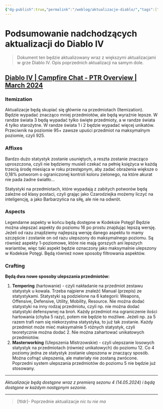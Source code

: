 ```yaml
---
{"dg-publish":true,"permalink":"/weblog/aktualizacje-diablo/","tags":["DiabloIV","Games","Gry"]}
---
```



# Podsumowanie nadchodzących aktualizacji do Diablo IV

> Dokument ten będzie aktualizowany wraz z większymi aktualizacjami w grze Diablo IV. Opis poprzednich aktualizacji na samym dole.

## [Diablo IV | Campfire Chat - PTR Overview | March 2024](https://www.youtube.com/watch?v=IP-JRUMq2N8)

### Itemization

Aktualizacje będą skupiać się głównie na przedmiotach (Itemization). Będzie wypadać znacząco mniej przedmiotów, ale będą wyraźnie lepsze. W randze świata 3 będą wypadać tylko święte przedmioty, a w randze świata 4 tylko starożytne. W randze świata 1 i 2 będzie wypadać więcej unikatów. Przeciwnik na poziomie 95+ zawsze upuści przedmiot na maksymalnym poziomie, czyli 925.

### Affixes

Bardzo dużo statystyk zostanie usuniętych, a reszta zostanie znacząco uproszczona, czyli nie będziemy musieli czekać na pełnię księżyca w każdą trzecią środę miesiąca w roku przestępnym, aby zadać obrażenia większe o 0,18% potworom o ograniczonej kontroli koloru zielonego, na które akurat nie pada żadne światło...

Statystyki na przedmiotach, które wypadają z zabitych potworów będą zależne od klasy postaci, czyli grając jako Czarodziejka możemy liczyć na inteligencję, a jako Barbarzyńca na siłę, ale nie na odwrót.

### Aspects

Legendarne aspekty w końcu będą dostępne w Kodeksie Potęgi! Będzie można ulepszać aspekty do poziomu 16 po prostu znajdując lepszą wersję. Jeżeli od razu znajdziemy najlepszą wersję danego aspektu to mamy szczęście i zostanie on od razu ulepszony do maksymalnego poziomu. Są również aspekty 1-poziomowe, które nie mają gorszych ani lepszych wariantów, więc taki aspekt będzie oznaczony jako maksymalnie ulepszony w Kodeksie Potęgi. Będą również nowe sposoby filtrowania aspektów.

### Crafting

**Będą dwa nowe sposoby ulepszania przedmiotów:**

1. **Tempering** (hartowanie) - czyli nakładanie na przedmiot zestawu statystyk u kowala. Trzeba najpierw znaleźć Manual (przepis) ze statystykami. Statystyki są podzielone na 6 kategorii: Weapons, Offensive, Defensive, Utility, Mobility, Resource. Nie można dodać statystyki na inny rodzaj przedmiotu, czyli np. nie można dodać statystyki defensywnej na broń. Każdy przedmiot ma ograniczenie ilości hartowania (chyba 5 razy), potem nie będzie to możliwe. Jeżeli np. za 5 razem trafi nam się niekorzystna statystyka, to już tak zostanie. Każdy przedmiot może mieć maksymalnie 5 różnych statystyk, czyli teoretycznie można dodać 2. Nie można zahartować unikatowych przedmiotów.
2. **Masterworking** (Ulepszenia Mistrzowskie) - czyli ulepszanie losowych statystyk na przedmiotach (również unikatowych) do poziomu 12. Co 4 poziomy jedna ze statystyk zostanie ulepszona w znaczący sposób. Można cofnąć ulepszenia, ale materiały nie zostaną zwrócone. Poprzedni system ulepszania przedmiotów do poziomu 5 nie będzie już stosowany.

---

*Aktualizacje będą dostępne wraz z premierą sezonu 4 (14.05.2024) i będą dostępne w każdym następnym sezonie.*

---

> [!tldr]- Poprzednie aktualizacje
> *nic tu nie ma*
